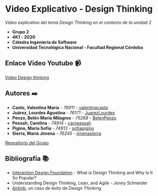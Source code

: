 # Video Explicativo - Design Thinking

_Video explicativo del tema Design Thinking en el contexto de la unidad 2_
* **Grupo 2**
* **4K1 - 2020**
* **Cátedra Ingeniería de Software**
* **Universidad Tecnológica Nacional - Facultad Regional Córdoba**

## Enlace Video Youtube 📹

[Video Design thinking](https://www.youtube.com/watch?v=c4dcbWeytCw&feature=youtu.be)

## Autores ✒️

* **Casto, Valentina María** - *76911* - [valentinacasto](https://github.com/valentinacasto)
* **Juárez, Lourdes Agustina** - *76171* - [JuarezLourdes](https://github.com/JuarezLourdes)
* **Penzo, Belén María Milagros** - *75268* - [BelenPenzo](https://github.com/BelenPenzo)
* **Pessah, Carolina** - *74914* - [caropessah](https://github.com/caropessah)
* **Pigino, María Sofía** - *74913* - [sofiapigino](https://github.com/sofiapigino)
* **Sierra, María Jimena** - *76245* - [jimenasierra](https://github.com/jimenasierra)

[Repositorio del Grupo](https://github.com/valentinacasto/ISW-G2)

## Bibliografía 📚

* [Interaction Design Foundation](https://www.interaction-design.org/literature/article/what-is-design-thinking-and-why-is-it-so-popular) - What is Design Thinking and Why Is It So Popular?
* Understanding Design Thinking, Lean, and Agile - Jonny Schneider 
* [Airbnb](https://www.bbva.com/es/airbnb-caso-exito-design-thinking/), un caso de éxito de Design Thinking 
